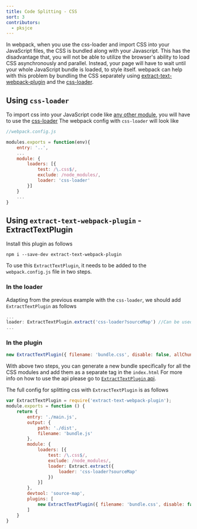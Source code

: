 ```yaml
---
title: Code Splitting - CSS
sort: 3
contributors:
  - pksjce
---
```


In webpack, when you use the css-loader and import CSS into your JavaScript files, the CSS is bundled along with your Javascript.
This has the disadvantage that, you will not be able to utilize the browser's ability to load CSS asynchronously and parallel. Instead, your page will have to wait until your whole JavaScript bundle is loaded, to style itself.
webpack can help with this problem by bundling the CSS separately using [extract-text-webpack-plugin](https://github.com/webpack/extract-text-webpack-plugin) and the [css-loader](https://github.com/webpack/css-loader).

## Using `css-loader`

To import css into your JavaScript code like [any other module](concept/modules), you will have to use the [css-loader](https://github.com/webpack/css-loader)
The webpack config with `css-loader` will look like

```javascript
//webpack.config.js

modules.exports = function(env){
    entry: '..',
    ...
    module: {
        loaders: [{
            test: /\.css$/,
            exclude: /node_modules/,
            loader: 'css-loader'
        }]
    }
    ...
}
```

## Using `extract-text-webpack-plugin` - ExtractTextPlugin

Install this plugin as follows
```
npm i --save-dev extract-text-webpack-plugin
```

To use this `ExtractTextPlugin`, it needs to be added to the `webpack.config.js` file in two steps.
### In the loader

Adapting from the previous example with the `css-loader`, we should add `ExtractTextPlugin` as follows

```javascript
...
loader: ExtractTextPlugin.extract('css-loader?sourceMap') //Can be used without sourcemaps too.
...
```

### In the plugin

```javascript
new ExtractTextPlugin({ filename: 'bundle.css', disable: false, allChunks: true })
```

With above two steps, you can generate a new bundle specifically for all the CSS modules and add them as a separate tag in the `index.html`
For more info on how to use the api please go to [`ExtractTextPlugin` api](https://github.com/webpack/extract-text-webpack-plugin#api).

The full config for splitting css with `ExtractTextPlugin` is as follows

```javascript
var ExtractTextPlugin = require('extract-text-webpack-plugin');
module.exports = function () {
    return {
        entry: './main.js',
        output: {
            path: './dist',
            filename: 'bundle.js'
        },
        module: {
            loaders: [{
                test: /\.css$/,
                exclude: /node_modules/,
                loader: Extract.extract({
                    loader: 'css-loader?sourceMap'
                })
            }]
        },
        devtool: 'source-map',
        plugins: [
            new ExtractTextPlugin({ filename: 'bundle.css', disable: false, allChunks: true })
        ]
    }
}
```